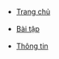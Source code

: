 <html>

<ul>
<li><a href = "trangchunqt.com">Trang chủ</a></li>
<br>
<li><a href = "baitapnqt.html">Bài tập</a></li>
<br>
<li><a href = "about.html">Thông tin</a></li>
</ul>
</body>

